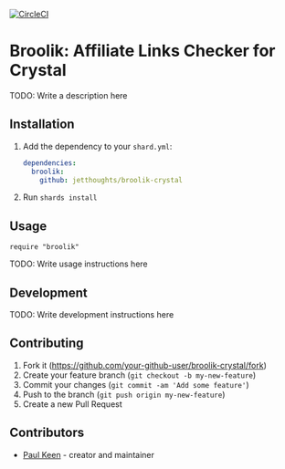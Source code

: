 [![CircleCI](https://circleci.com/gh/jetthoughts/broolik-crystal/tree/master.svg?style=svg)](https://circleci.com/gh/jetthoughts/broolik-crystal/tree/master)

# Broolik: Affiliate Links Checker for Crystal

TODO: Write a description here

## Installation

1. Add the dependency to your `shard.yml`:

   ```yaml
   dependencies:
     broolik:
       github: jetthoughts/broolik-crystal
   ```

2. Run `shards install`

## Usage

```crystal
require "broolik"
```

TODO: Write usage instructions here

## Development

TODO: Write development instructions here

## Contributing

1. Fork it (<https://github.com/your-github-user/broolik-crystal/fork>)
2. Create your feature branch (`git checkout -b my-new-feature`)
3. Commit your changes (`git commit -am 'Add some feature'`)
4. Push to the branch (`git push origin my-new-feature`)
5. Create a new Pull Request

## Contributors

- [Paul Keen](https://github.com/pftg) - creator and maintainer
